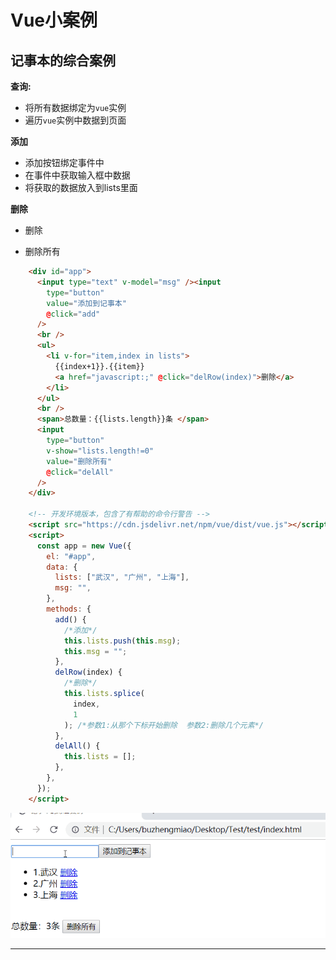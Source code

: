 # Vue小案例

## 记事本的综合案例

**查询:**

- 将所有数据绑定为`vue`实例 
- 遍历`vue`实例中数据到页面

**添加**

- 添加按钮绑定事件中
- 在事件中获取输入框中数据
- 将获取的数据放入到lists里面

**删除**  

- 删除

- 删除所有

```html
    <div id="app">
      <input type="text" v-model="msg" /><input
        type="button"
        value="添加到记事本"
        @click="add"
      />
      <br />
      <ul>
        <li v-for="item,index in lists">
          {{index+1}}.{{item}}
          <a href="javascript:;" @click="delRow(index)">删除</a>
        </li>
      </ul>
      <br />
      <span>总数量：{{lists.length}}条 </span>
      <input
        type="button"
        v-show="lists.length!=0"
        value="删除所有"
        @click="delAll"
      />
    </div>

    <!-- 开发环境版本，包含了有帮助的命令行警告 -->
    <script src="https://cdn.jsdelivr.net/npm/vue/dist/vue.js"></script>
    <script>
      const app = new Vue({
        el: "#app",
        data: {
          lists: ["武汉", "广州", "上海"],
          msg: "",
        },
        methods: {
          add() {
            /*添加*/
            this.lists.push(this.msg);
            this.msg = "";
          },
          delRow(index) {
            /*删除*/
            this.lists.splice(
              index,
              1
            ); /*参数1:从那个下标开始删除  参数2:删除几个元素*/
          },
          delAll() {
            this.lists = [];
          },
        },
      });
    </script>
```

![记事本的综合案例](media/Vue小案例.assets/记事本的综合案例.gif)











---

